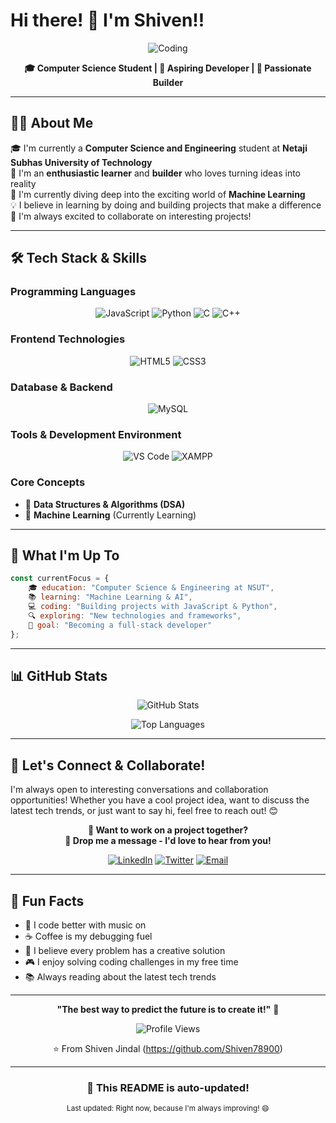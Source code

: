 # Hi there! 👋 I'm Shiven!!

<div align="center">
  
  ![Coding](https://media.giphy.com/media/qgQUggAC3Pfv687qPC/giphy.gif)
  
  **🎓 Computer Science Student | 🚀 Aspiring Developer | 🌟 Passionate Builder**
  
</div>

---

## 🙋‍♂️ About Me

🎓 I'm currently a **Computer Science and Engineering** student at **Netaji Subhas University of Technology**  
🌱 I'm an **enthusiastic learner** and **builder** who loves turning ideas into reality  
🧠 I'm currently diving deep into the exciting world of **Machine Learning**  
💡 I believe in learning by doing and building projects that make a difference  
🤝 I'm always excited to collaborate on interesting projects!

---

## 🛠️ Tech Stack & Skills

### Programming Languages
<div align="center">
  
  ![JavaScript](https://img.shields.io/badge/-JavaScript-F7DF1E?style=for-the-badge&logo=javascript&logoColor=black)
  ![Python](https://img.shields.io/badge/-Python-3776AB?style=for-the-badge&logo=python&logoColor=white)
  ![C](https://img.shields.io/badge/-C-A8B9CC?style=for-the-badge&logo=c&logoColor=black)
  ![C++](https://img.shields.io/badge/-C++-00599C?style=for-the-badge&logo=cplusplus&logoColor=white)
  
</div>

### Frontend Technologies
<div align="center">
  
  ![HTML5](https://img.shields.io/badge/-HTML5-E34F26?style=for-the-badge&logo=html5&logoColor=white)
  ![CSS3](https://img.shields.io/badge/-CSS3-1572B6?style=for-the-badge&logo=css3&logoColor=white)
  
</div>

### Database & Backend
<div align="center">
  
  ![MySQL](https://img.shields.io/badge/-MySQL-4479A1?style=for-the-badge&logo=mysql&logoColor=white)
  
</div>

### Tools & Development Environment
<div align="center">
  
  ![VS Code](https://img.shields.io/badge/-VS%20Code-007ACC?style=for-the-badge&logo=visualstudiocode&logoColor=white)
  ![XAMPP](https://img.shields.io/badge/-XAMPP-FB7A24?style=for-the-badge&logo=xampp&logoColor=white)
  
</div>

### Core Concepts
- 🧮 **Data Structures & Algorithms (DSA)**
- 🤖 **Machine Learning** (Currently Learning)

---

## 🎯 What I'm Up To

```javascript
const currentFocus = {
    🎓 education: "Computer Science & Engineering at NSUT",
    📚 learning: "Machine Learning & AI",
    💻 coding: "Building projects with JavaScript & Python",
    🔍 exploring: "New technologies and frameworks",
    🌟 goal: "Becoming a full-stack developer"
};
```

---

## 📊 GitHub Stats

<div align="center">
  
  ![GitHub Stats](https://github-readme-stats.vercel.app/api?username=yourusername&show_icons=true&theme=radical)
  
  ![Top Languages](https://github-readme-stats.vercel.app/api/top-langs/?username=yourusername&layout=compact&theme=radical)
  
</div>

---

## 🤝 Let's Connect & Collaborate!

I'm always open to interesting conversations and collaboration opportunities! Whether you have a cool project idea, want to discuss the latest tech trends, or just want to say hi, feel free to reach out! 😊

<div align="center">
  
  **💬 Want to work on a project together?**  
  **📧 Drop me a message - I'd love to hear from you!**
  
  [![LinkedIn](https://img.shields.io/badge/-LinkedIn-0077B5?style=for-the-badge&logo=linkedin&logoColor=white)](https://linkedin.com/in/yourusername)
  [![Twitter](https://img.shields.io/badge/-Twitter-1DA1F2?style=for-the-badge&logo=twitter&logoColor=white)](https://twitter.com/yourusername)
  [![Email](https://img.shields.io/badge/-Email-D14836?style=for-the-badge&logo=gmail&logoColor=white)](mailto:your.email@example.com)
  
</div>

---

## 🎉 Fun Facts

- 🎵 I code better with music on
- ☕ Coffee is my debugging fuel
- 🌟 I believe every problem has a creative solution
- 🎮 I enjoy solving coding challenges in my free time
- 📚 Always reading about the latest tech trends

---

<div align="center">
  
  **"The best way to predict the future is to create it!"** 🚀  
  
  ![Profile Views](https://komarev.com/ghpvc/?username=yourusername&color=blueviolet)
  
  ⭐️ From Shiven Jindal (https://github.com/Shiven78900)
  
</div>

---

<div align="center">
  
  ### 🔄 This README is auto-updated!
  
  <sub>Last updated: Right now, because I'm always improving! 😄</sub>
  
</div>
